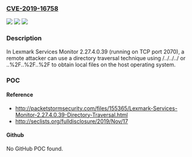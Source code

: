 ### [CVE-2019-16758](https://cve.mitre.org/cgi-bin/cvename.cgi?name=CVE-2019-16758)
![](https://img.shields.io/static/v1?label=Product&message=n%2Fa&color=blue)
![](https://img.shields.io/static/v1?label=Version&message=n%2Fa&color=blue)
![](https://img.shields.io/static/v1?label=Vulnerability&message=n%2Fa&color=brighgreen)

### Description

In Lexmark Services Monitor 2.27.4.0.39 (running on TCP port 2070), a remote attacker can use a directory traversal technique using /../../../ or ..%2F..%2F..%2F to obtain local files on the host operating system.

### POC

#### Reference
- http://packetstormsecurity.com/files/155365/Lexmark-Services-Monitor-2.27.4.0.39-Directory-Traversal.html
- http://seclists.org/fulldisclosure/2019/Nov/17

#### Github
No GitHub POC found.

